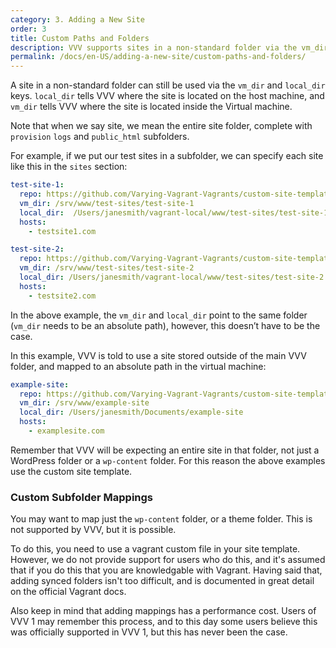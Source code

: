 ```yaml
---
category: 3. Adding a New Site
order: 3
title: Custom Paths and Folders
description: VVV supports sites in a non-standard folder via the vm_dir and local_dir keys in the sites section of vvv-custom.yml.
permalink: /docs/en-US/adding-a-new-site/custom-paths-and-folders/
---
```


A site in a non-standard folder can still be used via the `vm_dir` and `local_dir` keys. `local_dir` tells VVV where the site is located on the host machine, and `vm_dir` tells VVV where the site is located inside the Virtual machine.

Note that when we say site, we mean the entire site folder, complete with `provision` `logs` and `public_html` subfolders.

For example, if we put our test sites in a subfolder, we can specify each site like this in the `sites` section:

```yaml
test-site-1:
  repo: https://github.com/Varying-Vagrant-Vagrants/custom-site-template.git
  vm_dir: /srv/www/test-sites/test-site-1
  local_dir:  /Users/janesmith/vagrant-local/www/test-sites/test-site-1
  hosts:
    - testsite1.com

test-site-2:
  repo: https://github.com/Varying-Vagrant-Vagrants/custom-site-template.git
  vm_dir: /srv/www/test-sites/test-site-2
  local_dir: /Users/janesmith/vagrant-local/www/test-sites/test-site-2
  hosts:
    - testsite2.com
```

In the above example, the `vm_dir` and `local_dir` point to the same folder (`vm_dir` needs to be an absolute path), however, this doesn’t have to be the case.

In this example, VVV is told to use a site stored outside of the main VVV folder, and mapped to an absolute path in the virtual machine:

```yaml
example-site:
  repo: https://github.com/Varying-Vagrant-Vagrants/custom-site-template.git
  vm_dir: /srv/www/example-site
  local_dir: /Users/janesmith/Documents/example-site
  hosts:
    - examplesite.com
```

Remember that VVV will be expecting an entire site in that folder, not just a WordPress folder or a `wp-content` folder. For this reason the above examples use the custom site template.

### Custom Subfolder Mappings

You may want to map just the `wp-content` folder, or a theme folder. This is not supported by VVV, but it is possible.

To do this, you need to use a vagrant custom file in your site template. However, we do not provide support for users who do this, and it's assumed that if you do this that you are knowledgable with Vagrant. Having said that, adding synced folders isn't too difficult, and is documented in great detail on the official Vagrant docs.

Also keep in mind that adding mappings has a performance cost. Users of VVV 1 may remember this process, and to this day some users believe this was officially supported in VVV 1, but this has never been the case.
